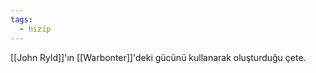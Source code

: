 ```yaml
---  
tags:
  - hizip  
---  
```

  
[[John Ryld]]'ın [[Warbonter]]'deki gücünü kullanarak oluşturduğu çete.